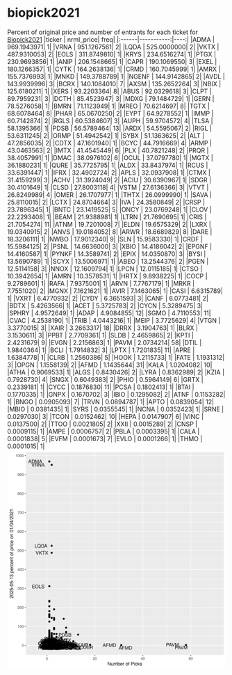 # biopick2021
Percent of original price and number of entrants for each ticket for [Biopick2021](https://twitter.com/hashtag/Biopick2021)
|ticker |  nrml_price| freq|
|:------|-----------:|----:|
|ADMA   | 969.1943971|    1|
|VRNA   | 951.1267561|    2|
|LQDA   | 525.0000000|    2|
|VKTX   | 487.9310053|    2|
|EOLS   | 311.8749810|    1|
|KRYS   | 234.6516274|    1|
|PTGX   | 230.9693856|    1|
|ANIP   | 206.1548665|    1|
|CAPR   | 190.1069550|    3|
|EXEL   | 180.1266357|    1|
|CYTK   | 164.2638136|    1|
|CRMD   | 160.7045999|    1|
|AMRX   | 155.7376993|    1|
|MNKD   | 149.3788789|    1|
|NGENF  | 144.9142865|    2|
|AVDL   | 143.9939996|    3|
|BCRX   | 140.1084010|    7|
|AXSM   | 135.2652264|    3|
|NBIX   | 125.6180211|    1|
|XERS   |  93.2203364|    8|
|ABUS   |  92.0329618|    3|
|CLPT   |  89.7959231|    3|
|DCTH   |  85.4523947|    3|
|MDXG   |  79.1484729|    1|
|GERN   |  78.5276058|    1|
|BMRN   |  71.1123949|    1|
|MREO   |  70.6214697|    8|
|TGTX   |  68.6078464|    8|
|PHAR   |  65.0670250|    2|
|EYPT   |  64.9278552|    1|
|IMMP   |  60.7142874|    2|
|RGLS   |  60.5384607|    3|
|AUPH   |  59.9704572|    4|
|TLSA   |  58.1395366|    1|
|PDSB   |  56.5789464|   13|
|ARDX   |  54.5595067|    2|
|RIGL   |  53.6311245|    2|
|ORMP   |  51.4942542|    1|
|SYBX   |  51.1363625|    2|
|ALT    |  47.2856035|    2|
|CDTX   |  47.1601940|    1|
|BCYC   |  44.7916669|    4|
|ARMP   |  43.0463563|    2|
|IMTX   |  41.4545449|    6|
|PLX    |  40.7821248|    2|
|PRQR   |  38.4057991|    1|
|DMAC   |  38.0976102|    6|
|OCUL   |  37.0797780|    1|
|MGTX   |  36.1880231|    1|
|QURE   |  35.7725795|    1|
|ALDX   |  33.8437974|    1|
|RCUS   |  33.6391447|    1|
|IFRX   |  32.4902724|    2|
|APLS   |  32.0937908|    1|
|CTMX   |  31.4159299|    3|
|ACHV   |  31.3924049|    2|
|ACIU   |  30.6390967|    1|
|SDGR   |  30.4101649|    1|
|CLSD   |  27.8003118|    4|
|VSTM   |  27.6136366|    3|
|VTVT   |  26.8249989|    4|
|OMER   |  26.1707977|    1|
|THTX   |  26.0999990|    1|
|SAVA   |  25.8110015|    2|
|LCTX   |  24.8704664|    3|
|IVA    |  24.3580849|    2|
|CRSP   |  23.7896345|    1|
|BNTC   |  23.1419525|    5|
|ONCY   |  23.0769248|    1|
|CLOV   |  22.2293408|    1|
|BEAM   |  21.9388981|    1|
|LTRN   |  21.7690695|    1|
|CRIS   |  21.7054274|   11|
|ATNM   |  19.7201008|    7|
|ELDN   |  19.6575329|    2|
|LXRX   |  19.0340915|    2|
|ANVS   |  19.0184052|    8|
|ARWR   |  18.6689829|    8|
|DARE   |  18.3206111|    1|
|NWBO   |  17.9012340|    9|
|SLN    |  15.9583330|    1|
|CRDF   |  15.5984125|    2|
|PSNL   |  14.6636000|    3|
|XBIO   |  14.4186042|    2|
|EPGNF  |  14.4160587|    1|
|PYNKF  |  14.3589741|    2|
|EPIX   |  14.0350870|    3|
|BYSI   |  13.5690789|    1|
|SCYX   |  13.5006971|    1|
|ABEO   |  13.2544376|    2|
|PGEN   |  12.5114158|    3|
|NNOX   |  12.1609794|    1|
|LPCN   |  12.0115185|    1|
|CTSO   |  10.3942654|    1|
|AMRN   |  10.3578531|    1|
|HRTX   |   9.8938225|    1|
|COCP   |   9.2789601|    1|
|RAFA   |   7.9375001|    1|
|ARVN   |   7.7767179|    1|
|MRKR   |   7.7551020|    2|
|MGNX   |   7.1621621|    1|
|AVIR   |   7.1463065|    1|
|CASI   |   6.6315789|    1|
|VXRT   |   6.4770932|    2|
|CYDY   |   6.3651593|    3|
|CANF   |   6.0773481|    2|
|BDTX   |   5.4263566|    1|
|ACET   |   5.3725783|    2|
|CYCN   |   5.3289475|    3|
|SPHRY  |   4.9572649|    1|
|ADAP   |   4.9084855|   12|
|SGMO   |   4.7110553|   11|
|CVAC   |   4.2538190|    1|
|TRIB   |   4.0443216|    1|
|MEIP   |   3.7725629|    4|
|VTGN   |   3.3770015|    3|
|XAIR   |   3.2663317|   18|
|DRRX   |   3.1904763|    1|
|BLRX   |   3.1530611|    3|
|PPBT   |   2.7709361|    1|
|SLDB   |   2.4659865|    2|
|KPTI   |   2.4231679|    9|
|EVGN   |   2.2156863|    1|
|PAVM   |   2.0734214|   58|
|DTIL   |   1.9840364|    1|
|BCLI   |   1.7914832|    3|
|LPTX   |   1.7201835|   11|
|APRE   |   1.6384778|    1|
|CLRB   |   1.2560386|    5|
|HOOK   |   1.2115733|    1|
|FATE   |   1.1931312|    3|
|OPGN   |   1.1558139|    2|
|AFMD   |   1.1435644|   31|
|KALA   |   1.0204082|   10|
|ATHA   |   0.9069533|    1|
|ALGS   |   0.8430426|    2|
|LYRA   |   0.8362989|    2|
|KZIA   |   0.7928730|    4|
|SNGX   |   0.6049383|    2|
|PHIO   |   0.5964149|    6|
|GRTX   |   0.2339181|    1|
|CYCC   |   0.1876830|   11|
|PCSA   |   0.1802413|    1|
|BTAI   |   0.1770335|    1|
|GNPX   |   0.1670702|    3|
|IBIO   |   0.1295082|    2|
|ATNF   |   0.1153282|    1|
|BNGO   |   0.0905093|    7|
|TRVN   |   0.0894787|    1|
|APTO   |   0.0839054|   12|
|MBIO   |   0.0381435|    1|
|SYRS   |   0.0355545|    1|
|NCNA   |   0.0352423|    1|
|SRNE   |   0.0297030|    3|
|TCON   |   0.0152462|   10|
|HEPA   |   0.0147907|    6|
|VINC   |   0.0137500|    2|
|TTOO   |   0.0021805|    2|
|XXII   |   0.0015289|    2|
|CNSP   |   0.0009115|    1|
|AMPE   |   0.0006757|    2|
|PBLA   |   0.0003395|    1|
|CALA   |   0.0001838|    5|
|EVFM   |   0.0001673|    7|
|EVLO   |   0.0001266|    1|
|THMO   |   0.0001015|    1|
![retvspicks](biopicks.png?raw=true)
